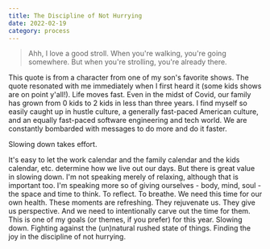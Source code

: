 ```yaml
---
title: The Discipline of Not Hurrying
date: 2022-02-19
category: process
---
```


> Ahh, I love a good stroll. When you're walking, you're going somewhere. But when you're strolling, you're already there.

This quote is from a character from one of my son's favorite shows. The quote resonated with me immediately when I first heard it (some kids shows are on point y'all!). Life moves fast. Even in the midst of Covid, our family has grown from 0 kids to 2 kids in less than three years. I find myself so easily caught up in hustle culture, a generally fast-paced American culture, and an equally fast-paced software engineering and tech world. We are constantly bombarded with messages to do more and do it faster.

Slowing down takes effort.

It's easy to let the work calendar and the family calendar and the kids calendar, etc. determine how we live out our days. But there is great value in slowing down. I'm not speaking merely of relaxing, although that is important too. I'm speaking more so of giving ourselves - body, mind, soul - the space and time to think. To reflect. To breathe. We need this time for our own health. These moments are refreshing. They rejuvenate us. They give us perspective. And we need to intentionally carve out the time for them. This is one of my goals (or themes, if you prefer) for this year. Slowing down. Fighting against the (un)natural rushed state of things. Finding the joy in the discipline of not hurrying.
